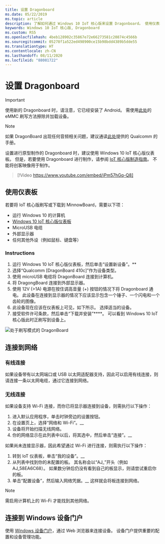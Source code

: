 ```yaml
---
title: 设置 Dragonboard
ms.date: 05/22/2019
ms.topic: article
description: 了解如何通过 Windows 10 IoT 核心版来设置 Dragonboard。 使用仪表板、连接到网络，并连接到 Windows 设备门户。
keywords: Windows 10 IoT 核心版, Dragonboard
ms.custom: RS5
ms.openlocfilehash: 4beb128902c35867e72e66273581c20874c4566b
ms.sourcegitcommit: 05278f1a522ed498900ce15b98bdd4389b5dde55
ms.translationtype: HT
ms.contentlocale: zh-CN
ms.lasthandoff: 08/11/2020
ms.locfileid: "88081722"
---
```

# <a name="setting-up-a-dragonboard"></a>设置 Dragonboard

> [!IMPORTANT]
> 使用新的 Dragonboard 时，请注意，它已经安装了 Android。 需使用[此处](https://docs.microsoft.com/windows/iot-core/tutorials/qualcomm)的 eMMC 刷写方法擦除并加载设备。

> [!NOTE]
> 如果 DragonBoard 出现任何音频相关问题，建议通读[此处](https://developer.qualcomm.com/download/db410c/stereo-connector-and-audio-routing-application-note.pdf)提供的 Qualcomm 的手册。 

设置进行原型制作的 Dragonboard 时，建议使用 Windows 10 IoT 核心版仪表板。 但是，若要使用 Dragonboard 进行制作，请参阅 [IoT 核心版制造指南](https://docs.microsoft.com/windows-hardware/manufacture/iot/iot-core-manufacturing-guide)。 不能将创客映像用于制作。
<br>
> [!Video https://www.youtube.com/embed/iPm57hGq-Q8]

## <a name="using-the-dashboard"></a>使用仪表板

若要将 IoT 核心版刷写或下载到 MinnowBoard，需要以下项：
* 运行 Windows 10 的计算机 
* [Windows 10 IoT 核心版仪表板](https://docs.microsoft.com/windows/iot-core/downloads)
* MicroUSB 电缆
* 外部显示器
* 任何其他外设（例如鼠标、键盘等）

### <a name="instructions"></a>Instructions

1. 运行 Windows 10 IoT 核心版仪表板，然后单击“设置新设备”。**
2. 选择“Qualcomm [DragonBoard 410c]”作为设备类型。
3. 使用 microUSB 电缆将 DragonBoard 连接到计算机。
4. 将 DragongBoard 连接到外部显示器。
5. 使用 12V (>1A) 电源在按住调高音量 (+) 按钮的情况下将 Dragonboard 通电。 此设备在连接到显示器的情况下应该显示包含一个锤子、一个闪电和一个齿轮的图像。
6. 此设备现在应该在仪表板上可见，如下所示。 选择适当的设备。
7. 接受软件许可条款，然后单击“下载并安装”****。 可以看到 Windows 10 IoT 核心版此时正刷写到设备上。

![处于刷写模式的 DragonBoard](../media/DeviceSetup/db4.png)

## <a name="connect-to-a-network"></a>连接到网络
### <a name="wired-connection"></a>有线连接
如果设备带有以太网端口或 USB 以太网适配器支持，因此可以启用有线连接，则请连接一条以太网电缆，通过它连接到网络。

### <a name="wireless-connection"></a>无线连接
如果设备支持 Wi-Fi 连接，而你已将显示器连接到设备，则需执行以下操作：

1. 进入默认应用程序，单击时钟旁边的设置按钮。
2. 在设置页上，选择“网络和 Wi-Fi”。__
3. 设备将开始扫描无线网络。
4. 你的网络显示在此列表中以后，将其选中，然后单击“连接”。__

如果尚未连接显示器，因此希望通过 Wi-Fi 进行连接，则需执行以下操作：

1. 转到 IoT 仪表板，单击“我的设备”。__
2. 从列表中找到你的未配置的板。 其名称会以“AJ_”开头（例如 AJ_58EA6C68）。 如果数分钟后仍没有看到自己的板显示，则请尝试重启你的板。
3. 单击“配置设备”，然后输入网络凭据。__ 这样就会将板连接到网络。

> [!NOTE]
> 需启用计算机上的 Wi-Fi 才能找到其他网络。

## <a name="connect-to-windows-device-portal"></a>连接到 Windows 设备门户

使用 [Windows 设备门户](../manage-your-device/DevicePortal.md)，通过 Web 浏览器来连接设备。 设备门户提供重要的配置和设备管理功能。 

